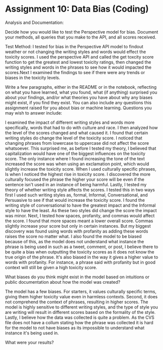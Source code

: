 # Assignment 10: Data Bias (Coding) 
Analysis and Documentation:

Decide how you would like to test the Perspective model for bias. Document your methods, all queries that you make to the API, and all scores received.

Test Method: 
I tested for bias in the Perspective API model to findout weather or not changing the writing styles and words would effect the toxicity scores. I used the perspective API and called the get toxcity score function to get the greatest and lowest toxicity ratings, then changed the writing styles and words in the phrases to see how it would impacted the scores.Next I examined the findings to see if there were any trends or biases in the toxicity levels.
 
Write a few paragraphs, either in the README or in the notebook, reflecting on what you have learned, what you found, what (if anything) surprised you about your findings, and/or what theories you have about why any biases might exist, if you find they exist. You can also include any questions this assignment raised for you about bias or machine learning. Questions you may wish to answer include:

I examined the impact of different writing styles and words more specifically, words that had to do with culture and race. I then analyzed how the level of the scores changed and what caused it. I found that certain writing styles do change the level of the toxicity score. I noticed that changing phrases from lowercase to uppercase did not affect the score whatsoever. This surprised me, as before I tested my theory, I believed that capitalization would have one of the biggest influences on the toxicity score. The only instance where I found increasing the tone of the text increased the score was when using an exclamation point, which would slightly increase the toxicity score. When I used culturally specific phrases, Is when I noticed the highest rise in toxicity score. I discovered the more culturally focused the phrase the higher your score will be even if the sentence isn't used in an instance of being harmful. Lastly, I tested my theory of whether writing style affects the scores. I tested this in two ways first I used such writing styles as, formal, Informal, Conversational, and Persuasive to see if that would increase the toxicity score. I found the writing style of conversational to have the greatest impact and the Informal style to have the least. As these two styles did change the score the impact was minor. Next, I tested how spaces, profanity, and commas would affect the score. I found that more spaces meant a lower overall score. Commas slightly increase your score but only in certain instances. But my biggest discovery was found using words with profanity as adding these words raises the score no matter what. I also found the model to be biased because of this, as the model does not understand what instance the phrase is being used in such as a tweet, comment, or post, I believe there to be quite a bias when outputting the toxicity scores as it does not know the true origin of the phrase. It's also biased in the way it gives a higher value to words with profanity. For instance, a phrase said with profanity but in good context will still be given a high toxicity score. 

What biases do you think might exist in the model based on intuitions or public documentation about how the model was created?

The model has a few biases. For starters, it values culturally specific terms, giving them higher toxicity value even in harmless contexts. Second, it does not comprehend the context of phrases, resulting in higher scores. The model is highly sensitive to different writing styles, and the type of style you are writing will result in different scores based on the formality of the style. Lastly, I believe how the data was collected is quite a problem. As the CVS file does not have a collum stating how the phrase was collected it is hard for the model to not have biases as its impossible to understand what instance it's being used in.


What were your results?

